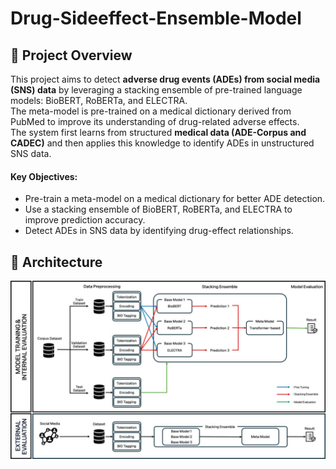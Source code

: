 # Drug-Sideeffect-Ensemble-Model

## 📖 Project Overview
This project aims to detect **adverse drug events (ADEs) from social media (SNS) data** by leveraging a stacking ensemble of pre-trained language models: BioBERT, RoBERTa, and ELECTRA.  
The meta-model is pre-trained on a medical dictionary derived from PubMed to improve its understanding of drug-related adverse effects.  
The system first learns from structured **medical data (ADE-Corpus and CADEC)** and then applies this knowledge to identify ADEs in unstructured SNS data.

#### Key Objectives:
- Pre-train a meta-model on a medical dictionary for better ADE detection.
- Use a stacking ensemble of BioBERT, RoBERTa, and ELECTRA to improve prediction accuracy.
- Detect ADEs in SNS data by identifying drug-effect relationships.
  
## 🧠 Architecture
![Architecture](https://raw.githubusercontent.com/JinSeong0115/Drug-Sideeffect-Ensemble-Model/refs/heads/main/architecture.svg)
